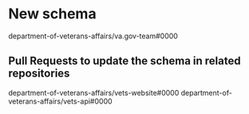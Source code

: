 # New schema
<!--
Please describe the new schema that is being added and include links to any relevant
issues to help future developers understand the schema and related code.

Please ensure you have incremented the version in `package.json`.
-->
department-of-veterans-affairs/va.gov-team#0000

## Pull Requests to update the schema in related repositories
<!--
After you've merged your changes to vets-json-schema you'll need to make PR's to vets-website and vets-api. Please link them here.
-->
department-of-veterans-affairs/vets-website#0000
department-of-veterans-affairs/vets-api#0000
